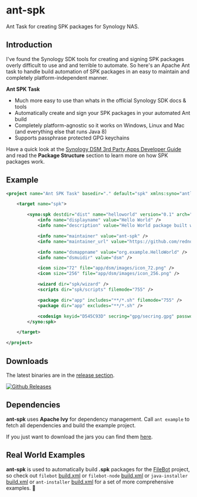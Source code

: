 ant-spk
============

Ant Task for creating SPK packages for Synology NAS.

Introduction
------------
I've found the Synology SDK tools for creating and signing SPK packages overly difficult to use and and terrible to automate. So here's an Apache Ant task to handle build automation of SPK packages in an easy to maintain and completely platform-independent manner.

__Ant SPK Task__
* Much more easy to use than whats in the official Synology SDK docs & tools
* Automatically create and sign your SPK packages in your automated Ant build
* Completely platform-agnostic so it works on Windows, Linux and Mac (and everything else that runs Java 8)
* Supports passphrase protected GPG keychains

Have a quick look at the [Synology DSM  3rd Party Apps Developer Guide](https://global.download.synology.com/download/Document/DeveloperGuide/DSM_Developer_Guide.pdf) and read the **Package Structure** section to learn more on how SPK packages work.

Example
-------
```xml
<project name="Ant SPK Task" basedir="." default="spk" xmlns:syno="antlib:net.filebot.ant.spk">

	<target name="spk">

		<syno:spk destdir="dist" name="helloworld" version="0.1" arch="noarch">
			<info name="displayname" value="Hello World" />
			<info name="description" value="Hello World package built with ant-spk" />

			<info name="maintainer" value="ant-spk" />
			<info name="maintainer_url" value="https://github.com/rednoah/ant-spk" />

			<info name="dsmappname" value="org.example.HelloWorld" />
			<info name="dsmuidir" value="dsm" />

			<icon size="72" file="app/dsm/images/icon_72.png" />
			<icon size="256" file="app/dsm/images/icon_256.png" />

			<wizard dir="spk/wizard" />
			<scripts dir="spk/scripts" filemode="755" />

			<package dir="app" includes="**/*.sh" filemode="755" />
			<package dir="app" excludes="**/*.sh" />

			<codesign keyid="D545C93D" secring="gpg/secring.gpg" password="" />
		</syno:spk>

	</target>

</project>
```

Downloads
---------
The latest binaries are in the [release section](https://github.com/rednoah/ant-spk-task/releases). 

[![Github Releases](https://img.shields.io/github/downloads/rednoah/ant-spk/total.svg)](https://github.com/rednoah/ant-spk-task/releases)

Dependencies
------------
**ant-spk** uses **Apache Ivy** for dependency management. Call `ant example` to fetch all dependencies and build the example project.

If you just want to download the jars you can find them [here](https://github.com/filebot/filebot-node/tree/master/lib).

Real World Examples
-------------
**ant-spk** is used to automatically build **.spk** packages for the [FileBot](http://www.filebot.net/) project, so check out `filebot` [build.xml](http://sourceforge.net/p/filebot/code/HEAD/tree/trunk/build.xml) or `filebot-node` [build.xml](https://github.com/filebot/filebot-node/blob/master/build.xml) or `java-installer` [build.xml](https://github.com/rednoah/java-installer/blob/master/build.xml) or `ant-installer` [build.xml](https://github.com/rednoah/ant-installer/blob/master/build.xml) for a set of more comprehensive examples. 🚀
